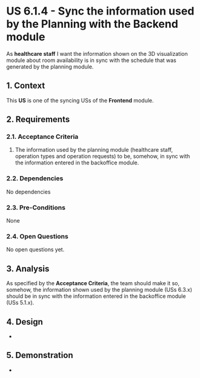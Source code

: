 # US 6.1.4 - Sync the information used by the Planning with the Backend module

As **healthcare staff** I want the information shown on the 3D visualization module about room availability is in sync with the schedule that was generated by the planning module.

## 1. Context

This **US** is one of the syncing USs of the **Frontend** module.

## 2. Requirements

### 2.1. Acceptance Criteria

1. The information used by the planning module (healthcare staff, operation types and operation requests) to be, somehow, in sync with the information entered in the backoffice module.

### 2.2. Dependencies

No dependencies

### 2.3. Pre-Conditions

None

### 2.4. Open Questions

No open questions yet.

## 3. Analysis

As specified by the **Acceptance Criteria**, the team should make it so, somehow, the information shown used by the planning module (USs 6.3.x) should be in sync with the information entered in the backoffice module (USs 5.1.x).

## 4. Design

-

## 5. Demonstration

-
